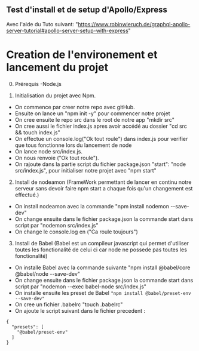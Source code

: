## Test d'install et de setup d'Apollo/Express
Avec l'aide du Tuto suivant: "https://www.robinwieruch.de/graphql-apollo-server-tutorial#apollo-server-setup-with-express"


# Creation de l'environement et lancement du projet

0. Prérequis
-Node.js

1. Initialisation du projet avec Npm.
- On commence par creer notre repo avec gitHub. 
- Ensuite on lance un "npm init -y" pour commencer notre projet
- On cree ensuite le repo src dans le root de notre app "mkdir src" 
- On cree aussi le fichier index.js apres avoir accédé au dossier "cd src && touch index.js"
- On effectue un console.log("Ok tout roule") dans index.js pour verifier que tous fonctionne lors du lancement de node
- On lance node src/index.js.
- On nous renvoie ("Ok tout roule").
- On rajoute dans la partie script du fichier package.json "start": "node src/index.js", pour initialiser notre projet avec "npm start"

2. Install de nodeamon
(FrameWork permettant de lancer en continu notre serveur sans devoir faire npm start a chaque fois qu'un changement est effectué.)
- On install nodeamon avec la commande "npm install nodemon --save-dev"
- On change ensuite dans le fichier package.json la commande start dans script par "nodemon src/index.js"
- On change le console.log en ("Ca roule toujours")

3. Install de Babel
(Babel est un compileur javascript qui permet d'utiliser toutes les fonctionalité de celui ci car node ne possede pas toutes les fonctionalité)
- On installe Babel avec la commande suivante "npm install @babel/core @babel/node --save-dev"
- On change ensuite dans le fichier package.json la commande start dans script par "nodemon --exec babel-node src/index.js"
- On installe ensuite les preset de Babel ```"npm install @babel/preset-env --save-dev"```
- On cree un fichier .babelrc "touch .babelrc"
- On ajoute le script suivant dans le fichier precedent :
```
{
  "presets": [
    "@babel/preset-env"
  ]
}
```
